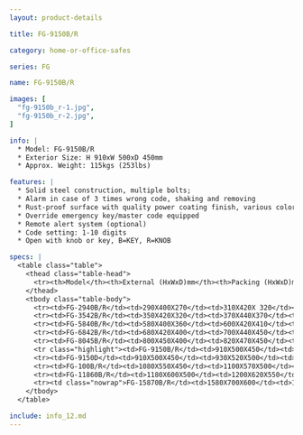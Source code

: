```yaml
---
layout: product-details

title: FG-9150B/R

category: home-or-office-safes

series: FG

name: FG-9150B/R

images: [
  "fg-9150b_r-1.jpg",
  "fg-9150b_r-2.jpg",
]

info: |
  * Model: FG-9150B/R
  * Exterior Size: H 910xW 500xD 450mm
  * Approx. Weight: 115kgs (253lbs)

features: |
  * Solid steel construction, multiple bolts;
  * Alarm in case of 3 times wrong code, shaking and removing
  * Rust-proof surface with quality power coating finish, various colors available
  * Override emergency key/master code equipped
  * Remote alert system (optional)
  * Code setting: 1-10 digits
  * Open with knob or key, B=KEY, R=KNOB

specs: |
  <table class="table">
    <thead class="table-head">
      <tr><th>Model</th><th>External (HxWxD)mm</th><th>Packing (HxWxD)mm</th><th>Weight (kg)</th><th>Door (mm)</th><th>Body (mm)</th><th>20’FCL (pcs)</th></tr>
    </thead>
    <tbody class="table-body">
      <tr><td>FG-2940B/R</td><td>290X400X270</td><td>310X420X 320</td><td>30</td><td>10</td><td>4-6</td><td>720</td></tr>
      <tr><td>FG-3542B/R</td><td>350X420X320</td><td>370X440X370</td><td>42</td><td>10</td><td>4-6</td><td>500</td></tr>
      <tr><td>FG-5840B/R</td><td>580X400X360</td><td>600X420X410</td><td>61</td><td>10</td><td>4-6</td><td>300</td></tr>
      <tr><td>FG-6842B/R</td><td>680X420X400</td><td>700X440X450</td><td>77</td><td>10</td><td>4-6</td><td>210</td></tr>
      <tr><td>FG-8045B/R</td><td>800X450X400</td><td>820X470X450</td><td>91</td><td>10</td><td>4-6</td><td>180</td></tr>
      <tr class="highlight"><td>FG-9150B/R</td><td>910X500X450</td><td>930X520X500</td><td>116</td><td>10</td><td>4-6</td><td>120</td></tr>
      <tr><td>FG-9150D</td><td>910X500X450</td><td>930X520X500</td><td>124</td><td>10</td><td>4-6</td><td>120</td></tr>
      <tr><td>FG-100B/R</td><td>1080X550X450</td><td>1100X570X500</td><td>150</td><td>10</td><td>4-6</td><td>95</td></tr>
      <tr><td>FG-11860B/R</td><td>1180X600X500</td><td>1200X620X550</td><td>181</td><td>10</td><td>4-6</td><td>70</td></tr>
      <tr><td class="nowrap">FG-15870B/R</td><td>1580X700X600</td><td>1600X720X650</td><td>277</td><td>10</td><td>4-6</td><td>40</td></tr>
    </tbody>
  </table>

include: info_12.md
---
```


